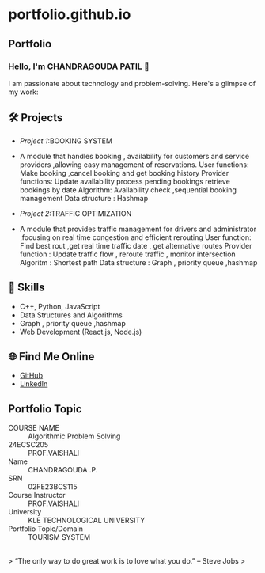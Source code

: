 # portfolio.github.io
## Portfolio

### Hello, I'm CHANDRAGOUDA PATIL 👋

I am passionate about technology and problem-solving. Here's a glimpse of my work:

## 🛠 Projects
- *Project 1*:BOOKING SYSTEM
-  A module that handles booking , availability  for customers and service providers ,allowing easy management of reservations.
User functions:
Make booking ,cancel booking and get booking history 
Provider functions:
Update availability process pending bookings retrieve bookings by date 
Algorithm:
Availability check ,sequential booking management 
Data structure : 
Hashmap 

- *Project 2*:TRAFFIC OPTIMIZATION
- A module that provides traffic management for drivers and administrator ,focusing on real time congestion and efficient rerouting 
User function:
Find best rout ,get real time traffic date , get alternative routes 
Provider function :
Update traffic flow , reroute traffic , monitor intersection
Algoritm : 
Shortest path 
Data structure :
Graph , priority queue ,hashmap 




## 🚀 Skills
- C++, Python, JavaScript
- Data Structures and Algorithms
- Graph , priority queue ,hashmap 
- Web Development (React.js, Node.js)

## 🌐 Find Me Online
- [GitHub](https://github.com/your-github-username)
- [LinkedIn](https://linkedin.com/in/your-linkedin-profile)

## Portfolio Topic

<dl>
<dt>COURSE NAME</dt>
<dd>Algorithmic Problem Solving</dd>
<dt>24ECSC205</dt>
<dd>PROF.VAISHALI</dd>
<dt>Name</dt>
<dd>CHANDRAGOUDA .P.</dd>
<dt>SRN</dt>
<dd>02FE23BCS115</dd>
<dt>Course Instructor</dt>
<dd>PROF.VAISHALI </dd>
<dt>University</dt>
<dd>KLE TECHNOLOGICAL UNIVERSITY</dd>
<dt>Portfolio Topic/Domain</dt>
<dd>TOURISM SYSTEM</dd>
</dl>

<br> 
> “The only way to do great work is to love what you do.” – Steve Jobs
>
